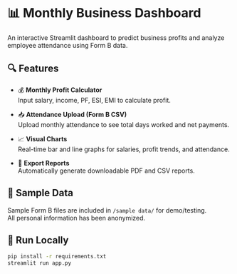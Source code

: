 # 📊 Monthly Business Dashboard

An interactive Streamlit dashboard to predict business profits and analyze employee attendance using Form B data.

## 🔍 Features

- 💰 **Monthly Profit Calculator**  
  Input salary, income, PF, ESI, EMI to calculate profit.

- 📥 **Attendance Upload (Form B CSV)**  
  Upload monthly attendance to see total days worked and net payments.

- 📈 **Visual Charts**  
  Real-time bar and line graphs for salaries, profit trends, and attendance.

- 📄 **Export Reports**  
  Automatically generate downloadable PDF and CSV reports.

## 🧪 Sample Data

Sample Form B files are included in `/sample data/` for demo/testing.  
All personal information has been anonymized.

## 📌 Run Locally

```bash
pip install -r requirements.txt
streamlit run app.py
